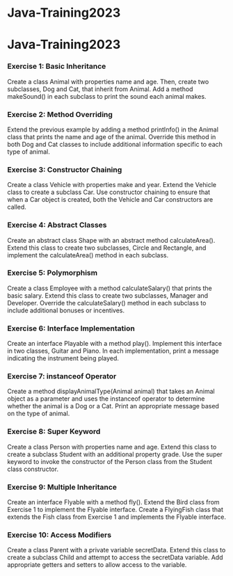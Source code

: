 # Java-Training2023
# Java-Training2023

### Exercise 1: Basic Inheritance

Create a class Animal with properties name and age. Then, create two subclasses, Dog and Cat, that inherit from Animal. Add a method makeSound() in each subclass to print the sound each animal makes.

### Exercise 2: Method Overriding

Extend the previous example by adding a method printInfo() in the Animal class that prints the name and age of the animal. Override this method in both Dog and Cat classes to include additional information specific to each type of animal.

### Exercise 3: Constructor Chaining

Create a class Vehicle with properties make and year. Extend the Vehicle class to create a subclass Car. Use constructor chaining to ensure that when a Car object is created, both the Vehicle and Car constructors are called.

### Exercise 4: Abstract Classes

Create an abstract class Shape with an abstract method calculateArea(). Extend this class to create two subclasses, Circle and Rectangle, and implement the calculateArea() method in each subclass.

### Exercise 5: Polymorphism

Create a class Employee with a method calculateSalary() that prints the basic salary. Extend this class to create two subclasses, Manager and Developer. Override the calculateSalary() method in each subclass to include additional bonuses or incentives.

### Exercise 6: Interface Implementation

Create an interface Playable with a method play(). Implement this interface in two classes, Guitar and Piano. In each implementation, print a message indicating the instrument being played.

### Exercise 7: instanceof Operator

Create a method displayAnimalType(Animal animal) that takes an Animal object as a parameter and uses the instanceof operator to determine whether the animal is a Dog or a Cat. Print an appropriate message based on the type of animal.

### Exercise 8: Super Keyword

Create a class Person with properties name and age. Extend this class to create a subclass Student with an additional property grade. Use the super keyword to invoke the constructor of the Person class from the Student class constructor.

### Exercise 9: Multiple Inheritance

Create an interface Flyable with a method fly(). Extend the Bird class from Exercise 1 to implement the Flyable interface. Create a FlyingFish class that extends the Fish class from Exercise 1 and implements the Flyable interface.

### Exercise 10: Access Modifiers

Create a class Parent with a private variable secretData. Extend this class to create a subclass Child and attempt to access the secretData variable. Add appropriate getters and setters to allow access to the variable.

